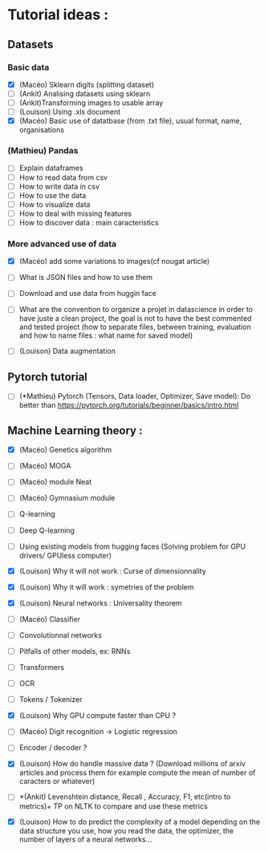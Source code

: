 # Tutorial ideas :

## Datasets

### Basic data
 - [X] (Macéo) Sklearn digits (splitting dataset)
 - [ ] (Ankit) Analising datasets using sklearn
 - [ ] (Ankit)Transforming images to usable array
 - [ ] (Louison) Using .xls document
 - [X] (Macéo) Basic use of datatbase (from .txt file), usual format, name, organisations

### (Mathieu) Pandas 
 - [ ] Explain dataframes
 - [ ] How to read data from csv
 - [ ] How to write data in csv
 - [ ] How to use the data
 - [ ] How to visualize data
 - [ ] How to deal with missing features
 - [ ] How to discover data : main caracteristics

### More advanced use of data
 - [X] (Macéo) add some variations to images(cf nougat article)
 - [ ] What is JSON files and how to use them 
 - [ ] Download and use data from huggin face
 - [ ] What are the convention to organize a projet in datascience in order to have juste a clean project, the goal is not to have the best commented and tested project (how to separate files, between training, evaluation and how to name files : what name for saved model)
 - [ ] (Louison) Data augmentation



## Pytorch tutorial
 - [ ] (*Mathieu) Pytorch (Tensors, Data loader, Optimizer, Save model): Do better than https://pytorch.org/tutorials/beginner/basics/intro.html



## Machine Learning theory :
 - [X] (Macéo) Genetics algorithm
 - [ ] (Macéo) MOGA
 - [ ] (Macéo) module Neat
 - [ ] (Macéo) Gymnasium module
 - [ ] Q-learning
 - [ ] Deep Q-learning
 - [ ] Using existing models from hugging faces (Solving problem for GPU drivers/ GPUless computer)
 - [x] (Louison) Why it will not work : Curse of dimensionnality 
 - [x] (Louison) Why it will work : symetries of the problem
 - [x] (Louison) Neural networks : Universality theorem
 - [ ] (Macéo) Classifier
 - [ ] Convolutionnal networks
 - [ ] Pitfalls of other models, ex: RNNs
 - [ ] Transformers
 - [ ] OCR
 - [ ] Tokens / Tokenizer
 - [x] (Louison) Why GPU compute faster than CPU ?
 - [ ] (Macéo) Digit recognition -> Logistic regression
 - [ ] Encoder / decoder ?
 - [x] (Louison) How do handle massive data ? (Download millions of arxiv articles and process them for example compute the mean of number of caracters or whatever)
 - [ ] *(Ankit) Levenshtein distance, Recall , Accuracy, F1, etc(intro to metrics)+ TP on NLTK to compare and use these metrics
 - [x] (Louison) How to do predict the complexity of a model depending on the data structure you use, how you read the data, the optimizer, the number of layers of a neural networks...

